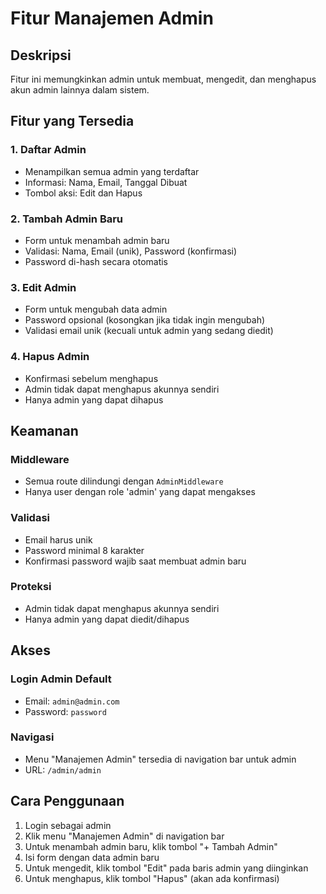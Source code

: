 # Fitur Manajemen Admin

## Deskripsi
Fitur ini memungkinkan admin untuk membuat, mengedit, dan menghapus akun admin lainnya dalam sistem.

## Fitur yang Tersedia

### 1. Daftar Admin
- Menampilkan semua admin yang terdaftar
- Informasi: Nama, Email, Tanggal Dibuat
- Tombol aksi: Edit dan Hapus

### 2. Tambah Admin Baru
- Form untuk menambah admin baru
- Validasi: Nama, Email (unik), Password (konfirmasi)
- Password di-hash secara otomatis

### 3. Edit Admin
- Form untuk mengubah data admin
- Password opsional (kosongkan jika tidak ingin mengubah)
- Validasi email unik (kecuali untuk admin yang sedang diedit)

### 4. Hapus Admin
- Konfirmasi sebelum menghapus
- Admin tidak dapat menghapus akunnya sendiri
- Hanya admin yang dapat dihapus

## Keamanan

### Middleware
- Semua route dilindungi dengan `AdminMiddleware`
- Hanya user dengan role 'admin' yang dapat mengakses

### Validasi
- Email harus unik
- Password minimal 8 karakter
- Konfirmasi password wajib saat membuat admin baru

### Proteksi
- Admin tidak dapat menghapus akunnya sendiri
- Hanya admin yang dapat diedit/dihapus

## Akses

### Login Admin Default
- Email: `admin@admin.com`
- Password: `password`

### Navigasi
- Menu "Manajemen Admin" tersedia di navigation bar untuk admin
- URL: `/admin/admin`


## Cara Penggunaan

1. Login sebagai admin
2. Klik menu "Manajemen Admin" di navigation bar
3. Untuk menambah admin baru, klik tombol "+ Tambah Admin"
4. Isi form dengan data admin baru
5. Untuk mengedit, klik tombol "Edit" pada baris admin yang diinginkan
6. Untuk menghapus, klik tombol "Hapus" (akan ada konfirmasi)

